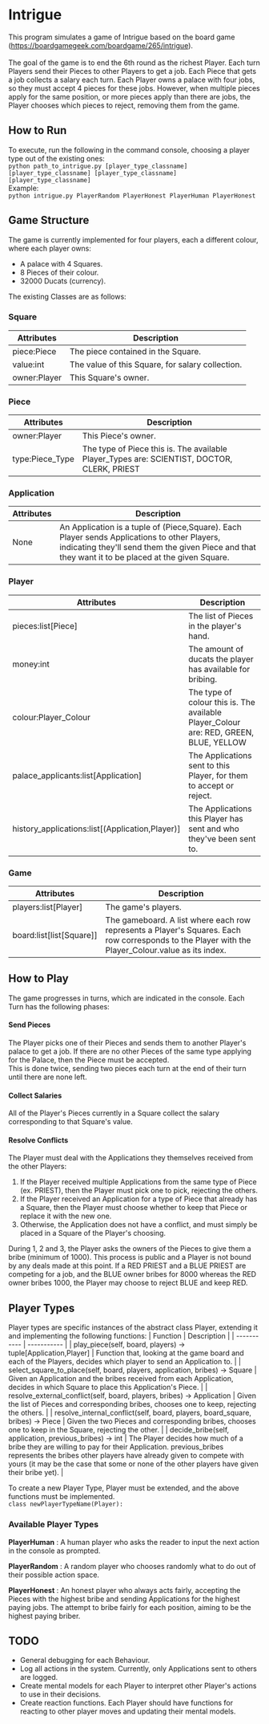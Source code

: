 # Intrigue
This program simulates a game of Intrigue based on the board game (https://boardgamegeek.com/boardgame/265/intrigue).<br>
<br>
The goal of the game is to end the 6th round as the richest Player. Each turn Players send their Pieces to other Players to get a job. Each Piece that gets a job collects a salary each turn. Each Player owns a palace with four jobs, so they must accept 4 pieces for these jobs. However, when multiple pieces apply for the same position, or more pieces apply than there are jobs, the Player chooses which pieces to reject, removing them from the game.

## How to Run
To execute, run the following in the command console, choosing a player type out of the existing ones:<br>
`python path_to_intrigue.py [player_type_classname] [player_type_classname] [player_type_classname] [player_type_classname]`<br>
Example:<br>
`python intrigue.py PlayerRandom PlayerHonest PlayerHuman PlayerHonest`

## Game Structure
The game is currently implemented for four players, each a different colour, where each player owns:<br>

- A palace with 4 Squares.<br>
- 8 Pieces of their colour.<br>
- 32000 Ducats (currency).<br>

The existing Classes are as follows:

### Square
| Attributes| Description |
| ----------- | ----------- |
| piece:Piece | The piece contained in the Square. |
| value:int | The value of this Square, for salary collection. |
| owner:Player | This Square's owner. |

### Piece
| Attributes| Description |
| ----------- | ----------- |
| owner:Player | This Piece's owner. |
| type:Piece_Type | The type of Piece this is. The available Player_Types are: SCIENTIST, DOCTOR, CLERK, PRIEST |

### Application
| Attributes| Description |
| ----------- | ----------- |
| None | An Application is a tuple of (Piece,Square). Each Player sends Applications to other Players, indicating they'll send them the given Piece and that they want it to be placed at the given Square.  |

### Player
| Attributes| Description |
| ----------- | ----------- |
| pieces:list[Piece] | The list of Pieces in the player's hand. |
| money:int | The amount of ducats the player has available for bribing. |
| colour:Player_Colour | The type of colour this is. The available Player_Colour are: RED, GREEN, BLUE, YELLOW |
| palace_applicants:list[Application] | The Applications sent to this Player, for them to accept or reject. |
| history_applications:list[(Application,Player)] | The Applications this Player has sent and who they've been sent to. |

### Game
| Attributes| Description |
| ----------- | ----------- |
| players:list[Player] | The game's players. |
| board:list[list[Square]]| The gameboard. A list where each row represents a Player's Squares. Each row corresponds to the Player with the Player_Colour.value as its index. |

## How to Play
The game progresses in turns, which are indicated in the console. Each Turn has the following phases:
#### Send Pieces
The Player picks one of their Pieces and sends them to another Player's palace to get a job. If there are no other Pieces of the same type applying for the Palace, then the Piece must be accepted.<br>
This is done twice, sending two pieces each turn at the end of their turn until there are none left.
#### Collect Salaries
All of the Player's Pieces currently in a Square collect the salary corresponding to that Square's value.
#### Resolve Conflicts
The Player must deal with the Applications they themselves received from the other Players:<br>

1. If the Player received multiple Applications from the same type of Piece (ex. PRIEST), then the Player must pick one to pick, rejecting the others.<br>
2. If the Player received an Application for a type of Piece that already has a Square, then the Player must choose whether to keep that Piece or replace it with the new one.<br>
3. Otherwise, the Application does not have a conflict, and must simply be placed in a Square of the Player's choosing.<br>

During 1, 2 and 3, the Player asks the owners of the Pieces to give them a bribe (minimum of 1000). This process is public and a Player is not bound by any deals made at this point. If a RED PRIEST and a BLUE PRIEST are competing for a job, and the BLUE owner bribes for 8000 whereas the RED owner bribes 1000, the Player may choose to reject BLUE and keep RED.

## Player Types
Player types are specific instances of the abstract class Player, extending it and implementing the following functions:
| Function | Description |
| ----------- | ----------- |
| play_piece(self, board, players) -> tuple[Application,Player] | Function that, looking at the game board and each of the Players, decides which player to send an Application to. |
| select_square_to_place(self, board, players, application, bribes) -> Square | Given an Application and the bribes received from each Application, decides in which Square to place this Application's Piece. |
| resolve_external_conflict(self, board, players, bribes) -> Application | Given the list of Pieces and corresponding bribes, chooses one to keep, rejecting the others. |
| resolve_internal_conflict(self, board, players, board_square, bribes) -> Piece | Given the two Pieces and corresponding bribes, chooses one to keep in the Square, rejecting the other. |
| decide_bribe(self, application, previous_bribes) -> int | The Player decides how much of a bribe they are willing to pay for their Application. previous_bribes represents the bribes other players have already given to compete with yours (it may be the case that some or none of the other players have given their bribe yet). |

To create a new Player Type, Player must be extended, and the above functions must be implemented.<br>
`class newPlayerTypeName(Player):`

### Available Player Types
**PlayerHuman**
: A human player who asks the reader to input the next action in the console as prompted.

**PlayerRandom**
: A random player who chooses randomly what to do out of their possible action space.

**PlayerHonest**
: An honest player who always acts fairly, accepting the Pieces with the highest bribe and sending Applications for the highest paying jobs. The attempt to bribe fairly for each position, aiming to be the highest paying briber.

## TODO
- General debugging for each Behaviour.
- Log all actions in the system. Currently, only Applications sent to others are logged.
- Create mental models for each Player to interpret other Player's actions to use in their decisions.
- Create reaction functions. Each Player should have functions for reacting to other player moves and updating their mental models.
